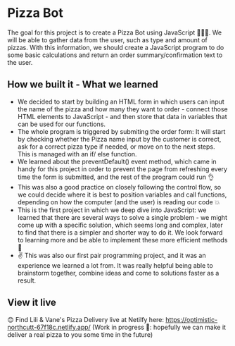 # Pizza Bot

The goal for this project is to create a Pizza Bot using JavaScript 🍕👩‍💻. We will be able to gather data from the user, such as type and amount of pizzas. With this information, we should create a JavaScript program to do some basic calculations and return an order summary/confirmation text to the user.

## How we built it - What we learned

- We decided to start by building an HTML form in which users can input the name of the pizza and how many they want to order - connect those HTML elements to JavaScript - and then store that data in variables that can be used for our functions.
- The whole program is triggered by submiting the order form: It will start by checking whether the Pizza name input by the customer is correct, ask for a correct pizza type if needed, or move on to the next steps. This is managed with an if/ else function.
- We learned about the preventDefault() event method, which came in handy for this project in order to prevent the page from refreshing every time the form is submitted, and the rest of the program could run 👌
- This was also a good practice on closely following the control flow, so we could decide where it is best to position variables and call functions, depending on how the computer (and the user) is reading our code 💥
- This is the first project in which we deep dive into JavaScript: we learned that there are several ways to solve a single problem - we might come up with a specific solution, which seems long and complex, later to find that there is a simpler and shorter way to do it. We look forward to learning more and be able to implement these more efficient methods 💪
- ✌ This was also our first pair programming project, and it was an experience we learned a lot from. It was really helpful being able to brainstorm together, combine ideas and come to solutions faster as a result.


## View it live

😊 Find Lili & Vane's Pizza Delivery live at Netilfy here: https://optimistic-northcutt-67f18c.netlify.app/
(Work in progress 🔨: hopefully we can make it deliver a real pizza to you some time in the future)
